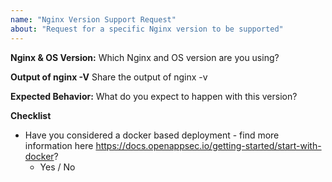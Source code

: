 ```yaml
---
name: "Nginx Version Support Request"
about: "Request for a specific Nginx version to be supported"
---
```


**Nginx & OS Version:**
Which Nginx and OS version are you using? 

**Output of nginx -V**
Share the output of nginx -v

**Expected Behavior:**
What do you expect to happen with this version?

**Checklist**
- Have you considered a docker based deployment - find more information here https://docs.openappsec.io/getting-started/start-with-docker?
  - Yes / No
